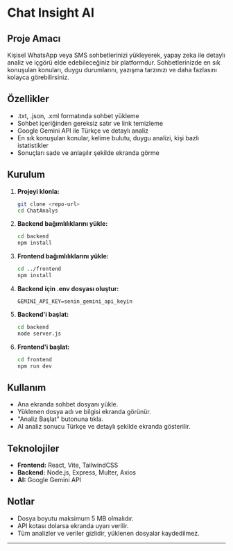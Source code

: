 # Chat Insight AI

## Proje Amacı

Kişisel WhatsApp veya SMS sohbetlerinizi yükleyerek, yapay zeka ile detaylı analiz ve içgörü elde edebileceğiniz bir platformdur. Sohbetlerinizde en sık konuşulan konuları, duygu durumlarını, yazışma tarzınızı ve daha fazlasını kolayca görebilirsiniz.

## Özellikler

- .txt, .json, .xml formatında sohbet yükleme
- Sohbet içeriğinden gereksiz satır ve link temizleme
- Google Gemini API ile Türkçe ve detaylı analiz
- En sık konuşulan konular, kelime bulutu, duygu analizi, kişi bazlı istatistikler
- Sonuçları sade ve anlaşılır şekilde ekranda görme

## Kurulum

1. **Projeyi klonla:**
   ```sh
   git clone <repo-url>
   cd ChatAnalys
   ```
2. **Backend bağımlılıklarını yükle:**
   ```sh
   cd backend
   npm install
   ```
3. **Frontend bağımlılıklarını yükle:**
   ```sh
   cd ../frontend
   npm install
   ```
4. **Backend için .env dosyası oluştur:**
   ```env
   GEMINI_API_KEY=senin_gemini_api_keyin
   ```
5. **Backend'i başlat:**
   ```sh
   cd backend
   node server.js
   ```
6. **Frontend'i başlat:**
   ```sh
   cd frontend
   npm run dev
   ```

## Kullanım

- Ana ekranda sohbet dosyanı yükle.
- Yüklenen dosya adı ve bilgisi ekranda görünür.
- "Analiz Başlat" butonuna tıkla.
- AI analiz sonucu Türkçe ve detaylı şekilde ekranda gösterilir.

## Teknolojiler

- **Frontend:** React, Vite, TailwindCSS
- **Backend:** Node.js, Express, Multer, Axios
- **AI:** Google Gemini API

## Notlar

- Dosya boyutu maksimum 5 MB olmalıdır.
- API kotası dolarsa ekranda uyarı verilir.
- Tüm analizler ve veriler gizlidir, yüklenen dosyalar kaydedilmez.

---
